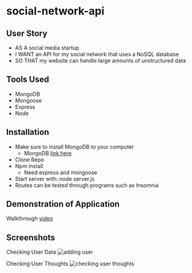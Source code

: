 # social-network-api

## User Story
- AS A social media startup
- I WANT an API for my social network that uses a NoSQL database
- SO THAT my website can handle large amounts of unstructured data

## Tools Used
- MongoDB
- Mongoose
- Express
- Node

## Installation
- Make sure to install MongoDB to your computer
    - MongoDB [link here](https://www.mongodb.com/docs/manual/installation/)
- Clone Repo
- Npm install
    - Need express and mongoose
- Start server with: node server.js 
- Routes can be tested through programs such as Insomnia

## Demonstration of Application
Walkthrough [video](https://drive.google.com/file/d/1GjdbbOB_JrbbHXO6p4NUYl36AiTyI4ic/view)

## Screenshots

Checking User Data
![adding user](../social-network-api/assets/add%20user%20screenshot.png)

Checking User Thoughts
![checking user thoughts](../social-network-api/assets/get%20thoughts.png)